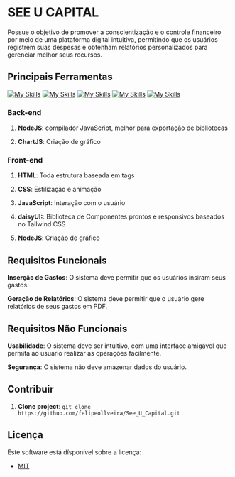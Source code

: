 # SEE U CAPITAL

Possue o objetivo de promover a conscientização e o controle financeiro por meio de uma plataforma digital intuitiva, permitindo que os usuários registrem suas despesas e obtenham relatórios personalizados para gerenciar melhor seus recursos.

## Principais Ferramentas

<!--- # "Verify icons availability here https://github.com/tandpfun/skill-icons" -->

[![My Skills](https://skillicons.dev/icons?i=tailwind)](https://tailwindcss.com) [![My Skills](https://skillicons.dev/icons?i=nodejs)](https://nodejs.org) [![My Skills](https://skillicons.dev/icons?i=javascript)](https://developer.mozilla.org/pt-BR/docs/Web/JavaScript/Guide/Introduction) [![My Skills](https://skillicons.dev/icons?i=html)](https://developer.mozilla.org/pt-BR/docs/Web/HTML) [![My Skills](https://skillicons.dev/icons?i=css)](https://developer.mozilla.org/pt-BR/docs/Web/CSS)

### Back-end

1. **NodeJS**: compilador JavaScript, melhor para exportação de bibliotecas

2. **ChartJS**: Criação de gráfico

### Front-end

1. **HTML**: Toda estrutura baseada em tags

2. **CSS**: Estilização e animação
3. **JavaScript**: Interação com o usuário 
4. **daisyUI:**: Biblioteca de Componentes prontos e responsivos baseados no Tailwind CSS
5. **NodeJS**: Criação de gráfico

## Requisitos Funcionais

**Inserção de Gastos**: O sistema deve permitir que os usuários insiram seus gastos.

**Geração de Relatórios**: O sistema deve permitir que o usuário gere relatórios de seus gastos em PDF.

## Requisitos  Não Funcionais

**Usabilidade**: O sistema deve ser intuitivo, com uma interface amigável que permita ao usuário realizar as operações facilmente.

**Segurança**: O sistema não deve amazenar dados do usuário.

## Contribuir

1. **Clone project**: `git clone https://github.com/felipeollveira/See_U_Capital.git`


## Licença

Este software está dísponível sobre a licença:

- [MIT](https://rem.mit-license.org)
